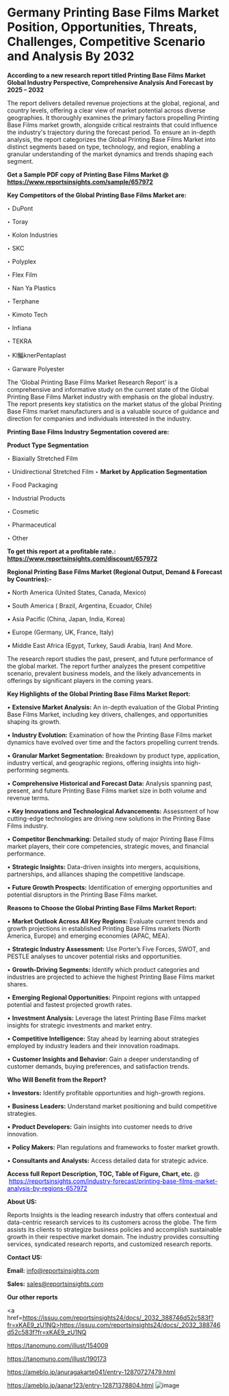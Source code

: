 # Germany Printing Base Films Market Position, Opportunities, Threats, Challenges, Competitive Scenario and Analysis By 2032

<strong>According to a new research report titled Printing Base Films Market Global Industry Perspective, Comprehensive Analysis And Forecast by 2025 – 2032</strong>

The report delivers detailed revenue projections at the global, regional, and country levels, offering a clear view of market potential across diverse geographies. It thoroughly examines the primary factors propelling Printing Base Films market growth, alongside critical restraints that could influence the industry's trajectory during the forecast period. To ensure an in-depth analysis, the report categorizes the Global Printing Base Films Market into distinct segments based on type, technology, and region, enabling a granular understanding of the market dynamics and trends shaping each segment.

<strong>Get a Sample PDF copy of Printing Base Films Market </strong><strong>@<a href=https://www.reportsinsights.com/sample/657972 style=color:#0000ff;> https://www.reportsinsights.com/sample/657972</a></strong></font>

<strong>Key Competitors of the Global Printing Base Films Market are:</strong>

‣ DuPont

‣ Toray

‣ Kolon Industries

‣ SKC

‣ Polyplex

‣ Flex Film

‣ Nan Ya Plastics

‣ Terphane

‣ Kimoto Tech

‣ Infiana

‣ TEKRA

‣ Kl鯿knerPentaplast

‣ Garware Polyester

The ‘Global Printing Base Films Market Research Report’ is a comprehensive and informative study on the current state of the Global Printing Base Films Market industry with emphasis on the global industry. The report presents key statistics on the market status of the global Printing Base Films market manufacturers and is a valuable source of guidance and direction for companies and individuals interested in the industry.

<strong>Printing Base Films Industry Segmentation covered are:</strong>

<strong>Product Type Segmentation</strong>

‣ Biaxially Stretched Film

‣ Unidirectional Stretched Film
‣ 
<strong>Market by Application Segmentation</strong>

‣ Food Packaging

‣ Industrial Products

‣ Cosmetic

‣ Pharmaceutical

‣ Other

<strong>To get this report at a profitable rate.: <a href=https://www.reportsinsights.com/discount/657972 style=color:#0000ff;>https://www.reportsinsights.com/discount/657972</a></strong></font>

<strong>Regional Printing Base Films Market (Regional Output, Demand &amp; Forecast by Countries):-</strong>

• North America (United States, Canada, Mexico)

• South America ( Brazil, Argentina, Ecuador, Chile)

• Asia Pacific (China, Japan, India, Korea)

• Europe (Germany, UK, France, Italy)

• Middle East Africa (Egypt, Turkey, Saudi Arabia, Iran) And More.

The research report studies the past, present, and future performance of the global market. The report further analyzes the present competitive scenario, prevalent business models, and the likely advancements in offerings by significant players in the coming years.

<strong>Key Highlights of the Global Printing Base Films Market Report:</strong>

• <strong>Extensive Market Analysis:</strong> An in-depth evaluation of the Global Printing Base Films Market, including key drivers, challenges, and opportunities shaping its growth.

• <strong>Industry Evolution:</strong> Examination of how the Printing Base Films market dynamics have evolved over time and the factors propelling current trends.

• <strong>Granular Market Segmentation:</strong> Breakdown by product type, application, industry vertical, and geographic regions, offering insights into high-performing segments.

• <strong>Comprehensive Historical and Forecast Data:</strong> Analysis spanning past, present, and future Printing Base Films market size in both volume and revenue terms.

• <strong>Key Innovations and Technological Advancements:</strong> Assessment of how cutting-edge technologies are driving new solutions in the Printing Base Films industry.

• <strong>Competitor Benchmarking:</strong> Detailed study of major Printing Base Films market players, their core competencies, strategic moves, and financial performance.

• <strong>Strategic Insights:</strong> Data-driven insights into mergers, acquisitions, partnerships, and alliances shaping the competitive landscape.

• <strong>Future Growth Prospects:</strong> Identification of emerging opportunities and potential disruptors in the Printing Base Films market.

<strong>Reasons to Choose the Global Printing Base Films Market Report:</strong>

• <strong>Market Outlook Across All Key Regions:</strong> Evaluate current trends and growth projections in established Printing Base Films markets (North America, Europe) and emerging economies (APAC, MEA).

• <strong>Strategic Industry Assessment:</strong> Use Porter’s Five Forces, SWOT, and PESTLE analyses to uncover potential risks and opportunities.

• <strong>Growth-Driving Segments:</strong> Identify which product categories and industries are projected to achieve the highest Printing Base Films market shares.

• <strong>Emerging Regional Opportunities:</strong> Pinpoint regions with untapped potential and fastest projected growth rates.

• <strong>Investment Analysis:</strong> Leverage the latest Printing Base Films market insights for strategic investments and market entry.

• <strong>Competitive Intelligence:</strong> Stay ahead by learning about strategies employed by industry leaders and their innovation roadmaps.

• <strong>Customer Insights and Behavior:</strong> Gain a deeper understanding of customer demands, buying preferences, and satisfaction trends.

<strong>Who Will Benefit from the Report?</strong>

• <strong>Investors:</strong> Identify profitable opportunities and high-growth regions.

• <strong>Business Leaders:</strong> Understand market positioning and build competitive strategies.

• <strong>Product Developers:</strong> Gain insights into customer needs to drive innovation.

• <strong>Policy Makers:</strong> Plan regulations and frameworks to foster market growth.

• <strong>Consultants and Analysts:</strong> Access detailed data for strategic advice.
</ul>
<strong>Access full Report Description, TOC, Table of Figure, Chart, etc. </strong>@  <a href=https://reportsinsights.com/industry-forecast/printing-base-films-market-analysis-by-regions-657972 style=color:#0000ff;>https://reportsinsights.com/industry-forecast/printing-base-films-market-analysis-by-regions-657972</a></font>

<strong><strong>About US</strong>:</strong>

Reports Insights is the leading research industry that offers contextual and data-centric research services to its customers across the globe. The firm assists its clients to strategize business policies and accomplish sustainable growth in their respective market domain. The industry provides consulting services, syndicated research reports, and customized research reports.

<strong>Contact US:</strong>

<p class=""""><b>Email:</b> <a href=mailto:info@reportsinsights.com>info@reportsinsights.com</a></p>
<p class=""""><b>Sales:</b> <a href=mailto:sales@reportsinsights.com>sales@reportsinsights.com</a></p>

<strong>Our other reports</strong>

<a href=https://issuu.com/reportsinsights24/docs/_2032_388746d52c583f?fr=xKAE9_zU1NQ>https://issuu.com/reportsinsights24/docs/_2032_388746d52c583f?fr=xKAE9_zU1NQ</a>

<a href=https://tanomuno.com/illust/154009>https://tanomuno.com/illust/154009</a>

<a href=https://tanomuno.com/illust/190173>https://tanomuno.com/illust/190173</a>

<a href=https://ameblo.jp/anuragakarte041/entry-12870727479.html>https://ameblo.jp/anuragakarte041/entry-12870727479.html</a>

<a href=https://ameblo.jp/aanar123/entry-12871378804.html>https://ameblo.jp/aanar123/entry-12871378804.html</a>
![image](https://github.com/user-attachments/assets/82da95fd-1c7a-4eca-aee3-c430da43bdd0)
